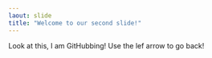 ```yaml
---
laout: slide
title: "Welcome to our second slide!"
---
```

Look at this, I am GitHubbing!
Use the lef arrow to go back!
